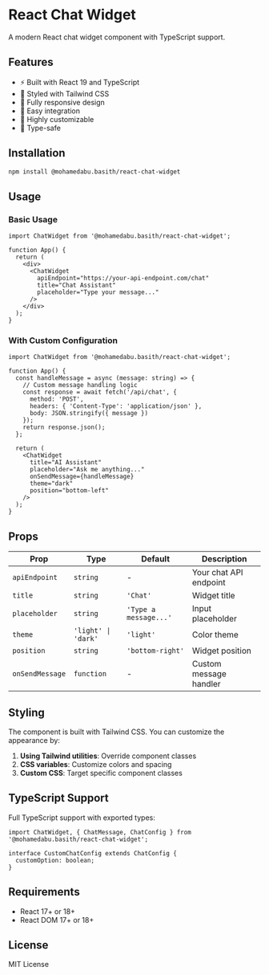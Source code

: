 # React Chat Widget

A modern React chat widget component with TypeScript support.

## Features

- ⚡ Built with React 19 and TypeScript
- 🎨 Styled with Tailwind CSS
- 📱 Fully responsive design
- 🚀 Easy integration
- 🔧 Highly customizable
- 💪 Type-safe

## Installation

```bash
npm install @mohamedabu.basith/react-chat-widget
```

## Usage

### Basic Usage

```tsx
import ChatWidget from '@mohamedabu.basith/react-chat-widget';

function App() {
  return (
    <div>
      <ChatWidget
        apiEndpoint="https://your-api-endpoint.com/chat"
        title="Chat Assistant"
        placeholder="Type your message..."
      />
    </div>
  );
}
```

### With Custom Configuration

```tsx
import ChatWidget from '@mohamedabu.basith/react-chat-widget';

function App() {
  const handleMessage = async (message: string) => {
    // Custom message handling logic
    const response = await fetch('/api/chat', {
      method: 'POST',
      headers: { 'Content-Type': 'application/json' },
      body: JSON.stringify({ message })
    });
    return response.json();
  };

  return (
    <ChatWidget
      title="AI Assistant"
      placeholder="Ask me anything..."
      onSendMessage={handleMessage}
      theme="dark"
      position="bottom-left"
    />
  );
}
```

## Props

| Prop | Type | Default | Description |
|------|------|---------|-------------|
| `apiEndpoint` | `string` | - | Your chat API endpoint |
| `title` | `string` | `'Chat'` | Widget title |
| `placeholder` | `string` | `'Type a message...'` | Input placeholder |
| `theme` | `'light' \| 'dark'` | `'light'` | Color theme |
| `position` | `string` | `'bottom-right'` | Widget position |
| `onSendMessage` | `function` | - | Custom message handler |

## Styling

The component is built with Tailwind CSS. You can customize the appearance by:

1. **Using Tailwind utilities**: Override component classes
2. **CSS variables**: Customize colors and spacing
3. **Custom CSS**: Target specific component classes

## TypeScript Support

Full TypeScript support with exported types:

```tsx
import ChatWidget, { ChatMessage, ChatConfig } from '@mohamedabu.basith/react-chat-widget';

interface CustomChatConfig extends ChatConfig {
  customOption: boolean;
}
```

## Requirements

- React 17+ or 18+
- React DOM 17+ or 18+

## License

MIT License
